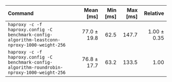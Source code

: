 | Command | Mean [ms] | Min [ms] | Max [ms] | Relative |
|:---|---:|---:|---:|---:|
| `haproxy -c -f haproxy.config -C benchmark-config-algorithm-leastconn-nproxy-1000-weight-256` | 77.0 ± 19.8 | 62.5 | 147.7 | 1.00 ± 0.35 |
| `haproxy -c -f haproxy.config -C benchmark-config-algorithm-roundrobin-nproxy-1000-weight-256` | 76.8 ± 17.7 | 63.2 | 133.5 | 1.00 |

